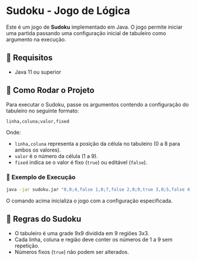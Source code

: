 # Sudoku - Jogo de Lógica

Este é um jogo de **Sudoku** implementado em Java. O jogo permite iniciar uma partida passando uma configuração inicial de tabuleiro como argumento na execução.

## 📌 **Requisitos**
- Java 11 ou superior

## 🚀 **Como Rodar o Projeto**

Para executar o Sudoku, passe os argumentos contendo a configuração do tabuleiro no seguinte formato:

```
linha,coluna;valor,fixed
```



Onde:
- `linha,coluna` representa a posição da célula no tabuleiro (0 a 8 para ambos os valores).
- `valor` é o número da célula (1 a 9).
- `fixed` indica se o valor é fixo (`true`) ou editável (`false`).

### 📌 **Exemplo de Execução**

```sh
java -jar sudoku.jar "0,0;4,false 1,0;7,false 2,0;9,true 3,0;5,false 4,0;8,true 5,0;6,true 6,0;2,true 7,0;3,false 8,0;1,false 0,1;1,false 1,1;3,true 2,1;5,false 3,1;4,false 4,1;7,true 5,1;2,false 6,1;8,false 7,1;9,true 8,1;6,true 0,2;2,false 1,2;6,true 2,2;8,false 3,2;9,false 4,2;1,true 5,2;3,false 6,2;7,false 7,2;4,false 8,2;5,true 0,3;5,true 1,3;1,false 2,3;3,true 3,3;7,false 4,3;6,false 5,3;4,false 6,3;9,false 7,3;8,true 8,3;2,false 0,4;8,false 1,4;9,true 2,4;7,false 3,4;1,true 4,4;2,true 5,4;5,true 6,4;3,false 7,4;6,true 8,4;4,false 0,5;6,false 1,5;4,true 2,5;2,false 3,5;3,false 4,5;9,false 5,5;8,false 6,5;1,true 7,5;5,false 8,5;7,true 0,6;7,true 1,6;5,false 2,6;4,false 3,6;2,false 4,6;3,true 5,6;9,false 6,6;6,false 7,6;1,true 8,6;8,false 0,7;9,true 1,7;8,true 2,7;1,false 3,7;6,false 4,7;4,true 5,7;7,false 6,7;5,false 7,7;2,true 8,7;3,false 0,8;3,false 1,8;2,false 2,8;6,true 3,8;8,true 4,8;5,true 5,8;1,false 6,8;4,true 7,8;7,false 8,8;9,false"
```

O comando acima inicializa o jogo com a configuração especificada.

## 📝 **Regras do Sudoku**
- O tabuleiro é uma grade 9x9 dividida em 9 regiões 3x3.
- Cada linha, coluna e região deve conter os números de 1 a 9 sem repetição.
- Números fixos (`true`) não podem ser alterados.



